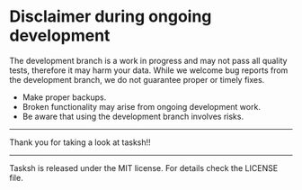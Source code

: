 # Disclaimer during ongoing development

The development branch is a work in progress and may not pass all quality tests,
therefore it may harm your data. While we welcome bug reports from the
development branch, we do not guarantee proper or timely fixes.

- Make proper backups.
- Broken functionality may arise from ongoing development work.
- Be aware that using the development branch involves risks.

---

Thank you for taking a look at tasksh!!

---

Tasksh is released under the MIT license. For details check the LICENSE file.
